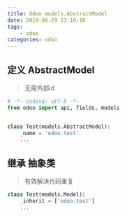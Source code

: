 ```yaml
---
title: Odoo models.AbstractModel
date: 2019-08-29 23:10:10
tags:
    - odoo
categories: odoo
---
```


## 定义 AbstractModel

> 无需外部id

```python
# -*- coding: utf-8 -*-
from odoo import api, fields, models


class Test(models.AbstractModel):
    _name = 'odoo.test'
    ...
```

## 继承 抽象类

> 有效解决代码重复

```python
class Test(models.Model):
    _inherit = ['odoo.test']
    ...
```
